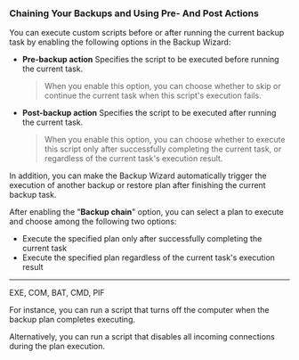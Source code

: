 ### Chaining Your Backups and Using Pre- And Post Actions



You can execute custom scripts before or after running the current backup task by enabling the following options in the Backup Wizard:

* **Pre-backup action**
  Specifies the script to be executed before running the current task.

  > When you enable this option, you can choose whether to skip or continue the current task when this script's execution fails.

* **Post-backup action**
  Specifies the script to be executed after running the current task.

  > When you enable this option, you can choose whether to execute this script only after successfully completing the current task, or regardless of the current task's execution result.



In addition, you can make the Backup Wizard automatically trigger the execution of another backup or restore plan after finishing the current backup task.

After enabling the "**Backup chain**" option, you can select a plan to execute and choose among the following two options:

* Execute the specified plan only after successfully completing the current task
* Execute the specified plan regardless of the current task's execution result

---



EXE, COM, BAT, CMD, PIF

For instance, you can run a script that turns off the computer when the backup plan completes executing. 

Alternatively, you can run a script that disables all incoming connections during the plan execution. 




